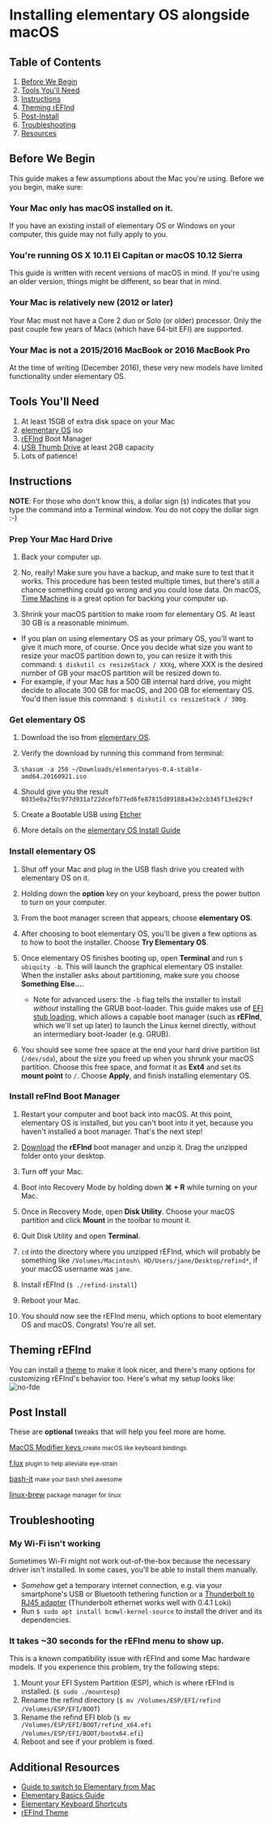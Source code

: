 # Installing elementary OS alongside macOS

## Table of Contents

1. [Before We Begin](#before-we-begin)
1. [Tools You'll Need](#tools-youll-need)
1. [Instructions](#instructions)
1. [Theming rEFInd](#theming)
1. [Post-Install](#post-install)
1. [Troubleshooting](#troubleshooting)
1. [Resources](#resources)


## <a id="before-we-begin">Before We Begin</a>

This guide makes a few assumptions about the Mac you're using. Before we you begin, make sure:

### Your Mac only has macOS installed on it.
If you have an existing install of elementary OS or Windows on your computer, this guide may not fully apply to you.

### You're running OS X 10.11 El Capitan or macOS 10.12 Sierra
This guide is written with recent versions of macOS in mind. If you're using an older version, things might be different, so bear that in mind.

### Your Mac is relatively new (2012 or later)
Your Mac must not have a Core 2 duo or Solo (or older) processor. Only the past couple few years of Macs (which have 64-bit EFI) are supported.

### Your Mac is not a 2015/2016 MacBook or 2016 MacBook Pro
At the time of writing (December 2016), these very new models have limited functionality under elementary OS.

## <a id="tools-youll-need">Tools You'll Need</a>

1. At least 15GB of extra disk space on your Mac
1. [elementary OS][elementary] iso
1. [rEFInd][refind] Boot Manager
1. [USB Thumb Drive][flash] at least 2GB capacity
1. Lots of patience!

## <a id="instructions">Instructions</a>

**NOTE**: For those who don't know this, a dollar sign (`$`) indicates that you type the command into a Terminal window. You do not copy the dollar sign :-)

### Prep Your Mac Hard Drive

1. Back your computer up.

1. No, really! Make sure you have a backup, and make sure to test that it works. This procedure has been tested multiple times, but there's still a chance something could go wrong and you could lose data. On macOS, [Time Machine][timemachine] is a great option for backing your computer up.

1. Shrink your macOS partition to make room for elementary OS. At least 30 GB is a reasonable minimum.
  - If you plan on using elementary OS as your primary OS, you'll want to give it much more, of course. Once you decide what size you want to resize your macOS partition down to, you can resize it with this command: `$ diskutil cs resizeStack / XXXg`, where XXX is the desired number of GB your macOS partition will be resized down to.
  - For example, if your Mac has a 500 GB internal hard drive, you might decide to allocate 300 GB for macOS, and 200 GB for elementary OS. You'd then issue this command: `$ diskutil cs resizeStack / 300g`.

### Get elementary OS

1. Download the iso from [elementary OS][elementary].

1. Verify the download by running this command from terminal:

1. ```shasum -a 256 ~/Downloads/elementaryos-0.4-stable-amd64.20160921.iso```

1. Should give you the result `8035e0a2fbc977d931af22dcefb77ed6fe87815d89188a43e2cb345f13e629cf`

1. Create a Bootable USB using [Etcher][etcher]

1. More details on the [elementary OS Install Guide][install-medium]

### Install elementary OS

1. Shut off your Mac and plug in the USB flash drive you created with elementary OS on it.

1. Holding down the **option** key on your keyboard, press the power button to turn on your computer.

1. From the boot manager screen that appears, choose **elementary OS**.

1. After choosing to boot elementary OS, you'll be given a few options as to how to boot the installer. Choose **Try Elementary OS**.

1. Once elementary OS finishes booting up, open **Terminal** and run `$ ubiquity -b`. This will launch the graphical elementary OS installer. When the installer asks about partitioning, make sure you choose **Something Else...**.

    * Note for advanced users: the `-b` flag tells the installer to install *without* installing the GRUB boot-loader. This guide makes use of [EFI stub loading](https://wiki.debian.org/EFIStub), which allows a capable boot manager (such as **rEFInd**, which we'll set up later) to launch the Linux kernel directly, without an intermediary boot-loader (e.g. GRUB).

1. You should see some free space at the end your hard drive partition list (`/dev/sda`), about the size you freed up when you shrunk your macOS partition. Choose this free space, and format it as **Ext4** and set its **mount point** to `/`. Choose **Apply**, and finish installing elementary OS.

### Install reFInd Boot Manager

1. Restart your computer and boot back into macOS. At this point, elementary OS is installed, but you can't boot into it yet, because you haven't installed a boot manager. That's the next step!

1. [Download][refind] the **rEFInd** boot manager and unzip it. Drag the unzipped folder onto your desktop.

1. Turn off your Mac.

1. Boot into Recovery Mode by holding down **⌘ + R** while turning on your Mac.

1. Once in Recovery Mode, open **Disk Utility**. Choose your macOS partition and click **Mount** in the toolbar to mount it.

1. Quit Disk Utility and open **Terminal**.

1. `cd` into the directory where you unzipped rEFInd, which will probably be something like `/Volumes/Macintosh\ HD/Users/jane/Desktop/refind*`, if your macOS username was `jane`.

1. Install rEFInd (`$ ./refind-install`)

1. Reboot your Mac.

1. You should now see the rEFInd menu, which options to boot elementary OS and macOS.  Congrats! You're all set.

## <a id="theming">Theming rEFInd</a>

You can install a [theme][theme] to make it look nicer, and there's many options for customizing rEFInd's behavior too. Here's what my setup looks like:
![no-fde](img/finished-product.jpg)

## <a id="post-install">Post Install</a>

These are **optional** tweaks that will help you feel more are home.

[MacOS Modifier keys ][mac-os-keys] <small>create macOS like keyboard bindings </small>

[f.lux][flux] <small>plugin to help alleviate eye-strain</small>

[bash-it][bashit] <small>make your bash shell awesome</small>

[linux-brew][brew] <small>package manager for linux</small>

## <a id="troubleshooting">Troubleshooting</a>

### My Wi-Fi isn't working

Sometimes Wi-Fi might not work out-of-the-box because the necessary driver isn't installed. In some cases, you'll be able to install them manually.

- *Somehow* get a temporary internet connection, e.g. via your smartphone's USB or Bluetooth tethering function or a [Thunderbolt to RJ45 adapter](http://store.apple.com/us/product/MD463ZM/A/thunderbolt-to-gigabit-ethernet-adapter) (Thunderbolt ethernet works well with 0.4.1 Loki)
- Run `$ sudo apt install bcmwl-kernel-source` to install the driver and its dependencies.

### It takes ~30 seconds for the rEFInd menu to show up.

This is a known compatibility issue with rEFInd and some Mac hardware models. If you experience this problem, try the following steps:

1. Mount your EFI System Partition (ESP), which is where rEFInd is installed. (`$ sudo ./mountesp`)
1. Rename the refind directory (`$ mv /Volumes/ESP/EFI/refind /Volumes/ESP/EFI/BOOT`)
1. Rename the refind EFI blob (`$ mv /Volumes/ESP/EFI/BOOT/refind_x64.efi /Volumes/ESP/EFI/BOOT/bootx64.efi`)
1. Reboot and see if your problem is fixed.

## <a id="resources">Additional Resources</a>

* [Guide to switch to Elementary from Mac][mac-switch-guide]
* [Elementary Basics Guide][basics]
* [Elementary Keyboard Shortcuts ][keyboard-shortcuts]
* [rEFInd Theme][theme]

[refind]: https://sourceforge.net/projects/refind/files/latest/download
[timemachine]: https://support.apple.com/en-us/HT201250
[elementary]: https://elementary.io
[etcher]: https://etcher.io/
[mac-os-keys]: https://elementaryos.stackexchange.com/questions/7889/use-macos-style-modifier-keys
[install-medium]: https://elementary.io/docs/installation#creating-an-installation-medium
[keyboard-shortcuts]: http://lmelinux.net/2014/07/26/elementary-os-keyboard-shortcuts/
[mac-switch-guide]: https://blog.elementary.io/switching-from-macos-the-basics/
[theme]: http://sdbinwiiexe.deviantart.com/art/rEFInd-Next-Theme-407754566
[flash]: https://en.wikipedia.org/wiki/USB_flash_drive
[brew]: http://linuxbrew.sh/
[bashit]: https://github.com/Bash-it/bash-it
[flux]: https://justgetflux.com/linux.html
[basics]: https://elementary.io/docs/learning-the-basics

